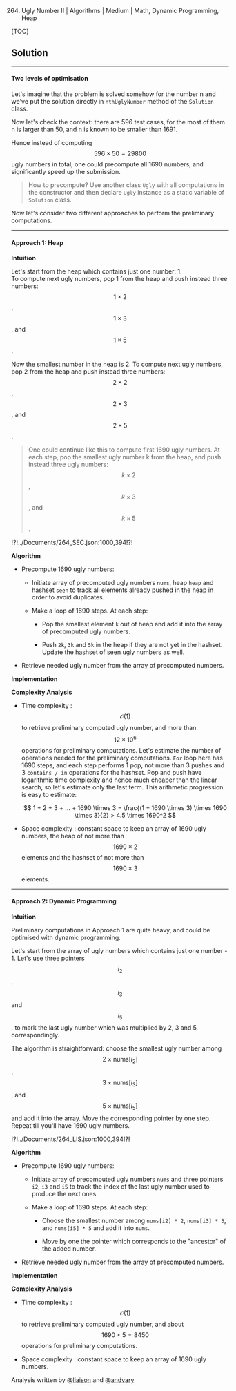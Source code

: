 264. Ugly Number II | Algorithms | Medium | Math, Dynamic Programming, Heap

[TOC]

## Solution

--- 

#### Two levels of optimisation

Let's imagine that the problem is solved somehow for the number n
and we've put the solution directly in `nthUglyNumber` method
of the `Solution` class.

Now let's check the context: there are 596 test cases, 
for the most of them n is larger than 50, 
and n is known to be smaller than 1691. 

Hence instead of computing $$596 \times 50 = 29800$$ ugly numbers in total, 
one could precompute all 1690 numbers, and significantly speed up
the submission. 

> How to precompute? Use another class `Ugly` with all 
computations in the constructor
and then declare `Ugly` instance as a static variable of `Solution` class. 

Now let's consider two different approaches to perform the 
preliminary computations. 
 



---
#### Approach 1: Heap

**Intuition**

Let's start from the heap which contains just one number: 1.  
To compute next ugly numbers, pop 1 from the heap and
push instead three numbers: $$1 \times 2$$, $$1 \times 3$$,
and $$1 \times 5$$. 

Now the smallest number in the heap is 2. 
To compute next ugly numbers, pop 2 from the heap and
push instead three numbers: $$2 \times 2$$, $$2 \times 3$$,
and $$2 \times 5$$. 

> One could continue like this to compute first 1690 ugly numbers. 
At each step, pop the smallest ugly number k from the heap,
and push instead three ugly numbers: $$k \times 2$$, $$k \times 3$$,
and $$k \times 5$$.

!?!../Documents/264_SEC.json:1000,394!?!

**Algorithm**

- Precompute 1690 ugly numbers:

    - Initiate array of precomputed ugly numbers `nums`, heap `heap`
    and hashset `seen` to track all elements already pushed in the heap
    in order to avoid duplicates.
    
    - Make a loop of 1690 steps. At each step:
    
        - Pop the smallest element `k` out of heap and add it into the 
        array of precomputed ugly numbers.
        
        - Push `2k`, `3k` and `5k` in the heap if they are not yet 
        in the hashset. Update the hashset of seen ugly numbers as well.
        
- Retrieve needed ugly number from the array of precomputed numbers.

**Implementation**



**Complexity Analysis**

* Time complexity : $$\mathcal{O}(1)$$ to retrieve preliminary 
computed ugly number, and more than $$12 \times 10^6$$ 
operations for preliminary computations. 
Let's estimate the number of operations needed for the preliminary 
computations. `For` loop here has 1690 steps, and each step performs
1 pop, not more than 3 pushes and 3 `contains / in` operations 
for the hashset. Pop and push have logarithmic time complexity 
and hence much cheaper than the linear search, so let's estimate only the
last term. This arithmetic progression is easy to estimate:

    $$
    1 + 2 + 3 + ... + 1690 \times 3 = \frac{(1 + 1690 \times 3) \times 1690 \times 3}{2} > 4.5 \times 1690^2
    $$


* Space complexity : constant space to keep an array of 1690 ugly numbers,
the heap of not more than $$1690 \times 2$$ elements and the hashset of
not more than $$1690 \times 3$$ elements.
 



---
#### Approach 2: Dynamic Programming

**Intuition**

Preliminary computations in Approach 1 are quite heavy, and could 
be optimised with dynamic programming. 

Let's start from the array of ugly numbers which contains just one
number - 1. Let's use three pointers $$i_2$$, $$i_3$$ and $$i_5$$,
to mark the last ugly number which was multiplied by 2, 3 and 5, 
correspondingly. 

The algorithm is straightforward: choose 
the smallest ugly number among $$2 \times \textrm{nums}[i_2]$$, $$3 \times \textrm{nums}[i_3]$$,
and $$5 \times \textrm{nums}[i_5]$$ and add it into the array. 
Move the corresponding pointer by one step. Repeat till you'll have
1690 ugly numbers.

!?!../Documents/264_LIS.json:1000,394!?!

**Algorithm**

- Precompute 1690 ugly numbers:

    - Initiate array of precomputed ugly numbers `nums` and three 
    pointers `i2`, `i3` and `i5` to track the index of the 
    last ugly number used to produce the next ones. 
    
    - Make a loop of 1690 steps. At each step:
    
        - Choose the smallest number among `nums[i2] * 2`, `nums[i3] * 3`,
        and `nums[i5] * 5` and add it into `nums`.
        
        - Move by one the pointer which corresponds to the "ancestor" 
        of the added number.     
        
- Retrieve needed ugly number from the array of precomputed numbers.

**Implementation**



**Complexity Analysis**

* Time complexity : $$\mathcal{O}(1)$$ to retrieve preliminary 
computed ugly number, and about $$1690 \times 5 = 8450$$ 
operations for preliminary computations. 

* Space complexity : constant space to keep an array of 1690 ugly numbers.
    
Analysis written by @[liaison](https://leetcode.com/liaison/)
and @[andvary](https://leetcode.com/andvary/)
